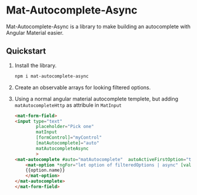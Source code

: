 # Mat-Autocomplete-Async

Mat-Autocomplete-Async is a library to make building an autocomplete with Angular Material easier.

## Quickstart

1. Install the library.
    ```bash
    npm i mat-autocomplete-async
    ```
2. Create an observable arrays for looking filtered options.
3. Using a normal angular material autocomplete templete, but adding `matAutocompleteHttp` as attribule in `MatInput`

    ```html
    <mat-form-field>
    <input type="text"
            placeholder="Pick one"
            matInput
            [formControl]="myControl"
            [matAutocomplete]="auto"
            matAutocompleteAsync
            >
    <mat-autocomplete #auto="matAutocomplete"  autoActiveFirstOption="true">
        <mat-option *ngFor="let option of filteredOptions | async" [value]="option.id">
        {{option.name}}
        </mat-option>
    </mat-autocomplete>
    </mat-form-field>
    ```
